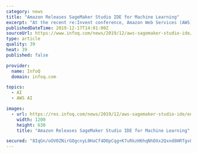 ```yaml
---
category: news
title: "Amazon Releases SageMaker Studio IDE for Machine Learning"
excerpt: "At the recent re:Invent conference, Amazon Web Services (AWS) announced Amazon SageMaker Studio, an integrated development environment (IDE) for machine learning (ML) that brings code editing, training job tracking and tuning, and debugging all into a ..."
publishedDateTime: 2019-12-17T14:01:00Z
sourceUrl: https://www.infoq.com/news/2019/12/aws-sagemaker-studio-ide/
type: article
quality: 39
heat: 39
published: false

provider:
  name: InfoQ
  domain: infoq.com

topics:
  - AI
  - AWS AI

images:
  - url: https://res.infoq.com/news/2019/12/aws-sagemaker-studio-ide/en/headerimage/aws-sagemaker-studio-ide-1576565037621.jpg
    width: 1200
    height: 630
    title: "Amazon Releases SageMaker Studio IDE for Machine Learning"

secured: "8IqGn/oOV0ZNirGOgcnyL0HaCf4DOpCqg+K7uRkzH6hqNhDXx2Qxnd8HRTgv8LuNbFjfRx3b1ooMGj9GDb2CEarvE32mU5rRy+yEM1S+3SYJVdlNaDccpKaF0jm22HJ0bdeKb/6JRQIMOZ7MiJsH+BvYXWXvTIksUo8dh/nahAGzwIGCTUEgihZM6XDGEZpEB8PHceKoXZBRGDGS1urccNfJgDEeodIssXvuYUm3Qcmn37oQ1Kp8lvuSo5I1+cTGR1bUdKd80pdPzsyCQy45Zw==;zwcpOIVlS85FEM+VTFfQgA=="
---
```



